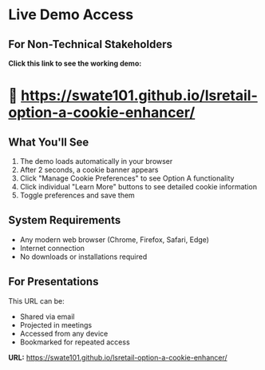 # Live Demo Access

## For Non-Technical Stakeholders

**Click this link to see the working demo:**

# 🔗 https://swate101.github.io/lsretail-option-a-cookie-enhancer/

## What You'll See

1. The demo loads automatically in your browser
2. After 2 seconds, a cookie banner appears
3. Click "Manage Cookie Preferences" to see Option A functionality
4. Click individual "Learn More" buttons to see detailed cookie information
5. Toggle preferences and save them

## System Requirements

- Any modern web browser (Chrome, Firefox, Safari, Edge)
- Internet connection
- No downloads or installations required

## For Presentations

This URL can be:
- Shared via email
- Projected in meetings
- Accessed from any device
- Bookmarked for repeated access

**URL:** https://swate101.github.io/lsretail-option-a-cookie-enhancer/